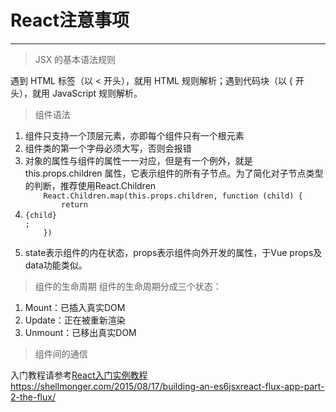 # React注意事项
-------------
>JSX 的基本语法规则
<P>遇到 HTML 标签（以 < 开头），就用 HTML 规则解析；遇到代码块（以 { 开头），就用 JavaScript 规则解析。</P>

>组件语法
<ol>
<li>组件只支持一个顶层元素，亦即每个组件只有一个根元素</li>
<li>组件类的第一个字母必须大写，否则会报错</li>
<li>对象的属性与组件的属性一一对应，但是有一个例外，就是 this.props.children 属性，它表示组件的所有子节点。为了简化对子节点类型的判断，推荐使用React.Children
	<code>
	React.Children.map(this.props.children, function (child) {
		return <li>{child}</li>;
	})
	</code>
</li>
<li>state表示组件的内在状态，props表示组件向外开发的属性，于Vue props及data功能类似。</li>
</ol>

>组件的生命周期
组件的生命周期分成三个状态：
<ol>
<li>Mount：已插入真实DOM</li>
<li>Update：正在被重新渲染</li>
<li>Unmount：已移出真实DOM</li>
</ol>

>组件间的通信


入门教程请参考<a href="http://www.ruanyifeng.com/blog/2015/03/react.html">React入门实例教程</a>
https://shellmonger.com/2015/08/17/building-an-es6jsxreact-flux-app-part-2-the-flux/